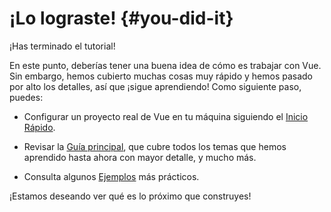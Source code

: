 # ¡Lo lograste! {#you-did-it}

¡Has terminado el tutorial!

En este punto, deberías tener una buena idea de cómo es trabajar con Vue. Sin embargo, hemos cubierto muchas cosas muy rápido y hemos pasado por alto los detalles, así que ¡sigue aprendiendo! Como siguiente paso, puedes:

- Configurar un proyecto real de Vue en tu máquina siguiendo el [Inicio Rápido](/guide/quick-start).

- Revisar la [Guía principal](/guide/essentials/application), que cubre todos los temas que hemos aprendido hasta ahora con mayor detalle, y mucho más.

- Consulta algunos [Ejemplos](/examples/) más prácticos.

¡Estamos deseando ver qué es lo próximo que construyes!
